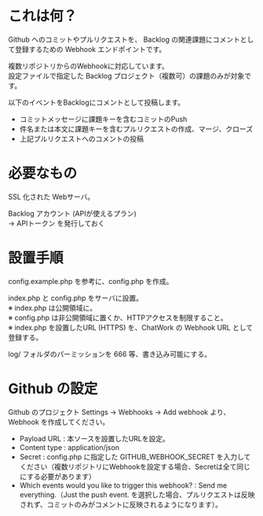 # これは何？  
  
Github へのコミットやプルリクエストを、
Backlog の関連課題にコメントとして登録するための Webhook エンドポイントです。  
  
複数リポジトリからのWebhookに対応しています。  
設定ファイルで指定した Backlog プロジェクト（複数可）の課題のみが対象です。  
  
以下のイベントをBacklogにコメントとして投稿します。  
  
- コミットメッセージに課題キーを含むコミットのPush
- 件名または本文に課題キーを含むプルリクエストの作成、マージ、クローズ
- 上記プルリクエストへのコメントの投稿
  
# 必要なもの  
  
SSL 化された Webサーバ。  
  
Backlog アカウント (APIが使えるプラン)  
-> APIトークン を発行しておく  
  
# 設置手順  
  
config.example.php を参考に、config.php を作成。  
  
index.php と config.php をサーバに設置。  
※ index.php は公開領域に。  
※ config.php は非公開領域に置くか、HTTPアクセスを制限すること。  
※ index.php を設置したURL (HTTPS) を、ChatWork の Webhook URL として登録する。  

log/ フォルダのパーミッションを 666 等、書き込み可能にする。  
  
# Github の設定  
  
Github のプロジェクト Settings -> Webhooks -> Add webhook より、  
Webhook を作成してください。  

- Payload URL : 本ソースを設置したURLを設定。
- Content type : application/json
- Secret : config.php に指定した GITHUB_WEBHOOK_SECRET を入力してください（複数リポジトリにWebhookを設定する場合、Secretは全て同じにする必要があります）
- Which events would you like to trigger this webhook? : Send me everything.（Just the push event. を選択した場合、プルリクエストは反映されず、コミットのみがコメントに反映されるようになります）。

